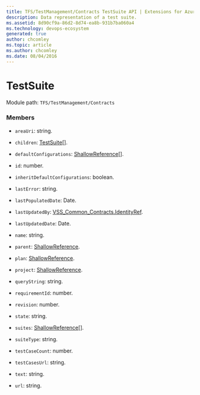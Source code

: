 ```yaml
---
title: TFS/TestManagement/Contracts TestSuite API | Extensions for Azure DevOps Services
description: Data representation of a test suite.
ms.assetid: 8d90cf9a-86d2-8d74-ea8b-931b7ba060a4
ms.technology: devops-ecosystem
generated: true
author: chcomley
ms.topic: article
ms.author: chcomley
ms.date: 08/04/2016
---
```


# TestSuite

Module path: `TFS/TestManagement/Contracts`


### Members

* `areaUri`: string. 

* `children`: [TestSuite](../../../TFS/TestManagement/Contracts/TestSuite.md)[].

* `defaultConfigurations`: [ShallowReference](../../../TFS/TestManagement/Contracts/ShallowReference.md)[]. 

* `id`: number. 

* `inheritDefaultConfigurations`: boolean. 

* `lastError`: string. 

* `lastPopulatedDate`: Date. 

* `lastUpdatedBy`: [VSS_Common_Contracts.IdentityRef](../../../VSS/WebApi/Contracts/IdentityRef.md). 

* `lastUpdatedDate`: Date. 

* `name`: string. 

* `parent`: [ShallowReference](../../../TFS/TestManagement/Contracts/ShallowReference.md). 

* `plan`: [ShallowReference](../../../TFS/TestManagement/Contracts/ShallowReference.md). 

* `project`: [ShallowReference](../../../TFS/TestManagement/Contracts/ShallowReference.md). 

* `queryString`: string. 

* `requirementId`: number. 

* `revision`: number. 

* `state`: string. 

* `suites`: [ShallowReference](../../../TFS/TestManagement/Contracts/ShallowReference.md)[]. 

* `suiteType`: string. 

* `testCaseCount`: number. 

* `testCasesUrl`: string. 

* `text`: string. 

* `url`: string. 

